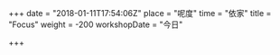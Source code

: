 +++
date = "2018-01-11T17:54:06Z"
place = "呢度"
time = "依家"
title = "Focus"
weight = -200
workshopDate = "今日"

+++
